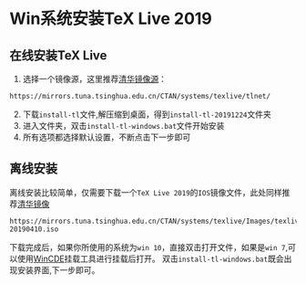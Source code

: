 # Win系统安装TeX Live 2019

## 在线安装TeX Live
1. 选择一个镜像源，这里推荐[清华镜像源](https://mirrors.tuna.tsinghua.edu.cn/CTAN/systems/texlive/tlnet/)：
```
https://mirrors.tuna.tsinghua.edu.cn/CTAN/systems/texlive/tlnet/
```
2. 下载`install-tl`文件,解压缩到桌面，得到`install-tl-20191224`文件夹
3. 进入文件夹，双击`install-tl-windows.bat`文件开始安装
4. 所有选项都选择默认设置，不断点击下一步即可

## 离线安装
离线安装比较简单，仅需要下载一个`TeX Live 2019`的`IOS`镜像文件，此处同样推荐[清华镜像](https://mirrors.tuna.tsinghua.edu.cn/CTAN/systems/texlive/Images/texlive2019-20190410.iso)
```
https://mirrors.tuna.tsinghua.edu.cn/CTAN/systems/texlive/Images/texlive2019-20190410.iso
```
下载完成后，如果你所使用的系统为`win 10`，直接双击打开文件，如果是`win 7`,可以使用[WinCDE](http://wincdemu.sysprogs.org/)挂载工具进行挂载后打开。
双击`install-tl-windows.bat`既会出现安装界面,下一步即可。
